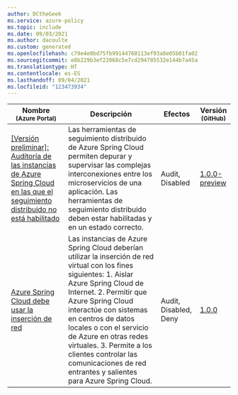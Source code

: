 ```yaml
---
author: DCtheGeek
ms.service: azure-policy
ms.topic: include
ms.date: 09/03/2021
ms.author: dacoulte
ms.custom: generated
ms.openlocfilehash: c79e4e0bd75fb99144760113ef93a8e05b01fa02
ms.sourcegitcommit: e8b229b3ef22068c5e7cd294785532e144b7a45a
ms.translationtype: HT
ms.contentlocale: es-ES
ms.lasthandoff: 09/04/2021
ms.locfileid: "123473934"
---
```

|Nombre<br /><sub>(Azure Portal)</sub> |Descripción |Efectos |Versión<br /><sub>(GitHub)</sub> |
|---|---|---|---|
|[\[Versión preliminar\]: Auditoría de las instancias de Azure Spring Cloud en las que el seguimiento distribuido no está habilitado](https://portal.azure.com/#blade/Microsoft_Azure_Policy/PolicyDetailBlade/definitionId/%2Fproviders%2FMicrosoft.Authorization%2FpolicyDefinitions%2F0f2d8593-4667-4932-acca-6a9f187af109) |Las herramientas de seguimiento distribuido de Azure Spring Cloud permiten depurar y supervisar las complejas interconexiones entre los microservicios de una aplicación. Las herramientas de seguimiento distribuido deben estar habilitadas y en un estado correcto. |Audit, Disabled |[1.0.0-preview](https://github.com/Azure/azure-policy/blob/master/built-in-policies/policyDefinitions/App%20Platform/Spring_DistributedTracing_Audit.json) |
|[Azure Spring Cloud debe usar la inserción de red](https://portal.azure.com/#blade/Microsoft_Azure_Policy/PolicyDetailBlade/definitionId/%2Fproviders%2FMicrosoft.Authorization%2FpolicyDefinitions%2Faf35e2a4-ef96-44e7-a9ae-853dd97032c4) |Las instancias de Azure Spring Cloud deberían utilizar la inserción de red virtual con los fines siguientes: 1. Aislar Azure Spring Cloud de Internet. 2. Permitir que Azure Spring Cloud interactúe con sistemas en centros de datos locales o con el servicio de Azure en otras redes virtuales. 3. Permite a los clientes controlar las comunicaciones de red entrantes y salientes para Azure Spring Cloud. |Audit, Disabled, Deny |[1.0.0](https://github.com/Azure/azure-policy/blob/master/built-in-policies/policyDefinitions/App%20Platform/Spring_VNETEnabled_Audit.json) |
